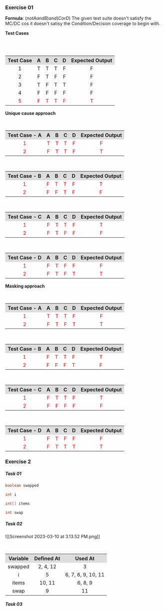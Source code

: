 ### Exercise 01

**Formula**: $(not A and B) and (C or D)$
The given test suite doesn't satisfy the MC/DC cos it doesn't satisy the Condition/Decision coverage to begin with.

**Test Cases** 
<table style="text-align:center; width:100%;">  
  <tr style="background-color: #dddddd;">  
    <th style="text-align:center">Test Case</th>  
    <th style="text-align:center">A</th>  
    <th style="text-align:center">B</th>
    <th style="text-align:center">C</th> 
    <th style="text-align:center">D</th>  
    <th style="text-align:center">Expected Output</th>
  </tr>  
  <tr>  
    <td>1</td>  
    <td>T</td>  
    <td>T</td> 
    <td>T</td>
    <td>F</td> 
    <td>F</td> 
  </tr>
  <tr>  
    <td>2</td>  
    <td>F</td>  
    <td>T</td> 
    <td>F</td>
    <td>F</td>
    <td>F</td>  
  </tr>
  <tr>  
    <td>3</td>  
    <td>T</td>  
    <td>F</td> 
    <td>T</td>
    <td>T</td>
    <td>F</td>  
  </tr>
  <tr>  
    <td>4</td>  
    <td>F</td>  
    <td>F</td> 
    <td>F</td>
    <td>F</td>
    <td>F</td>  
  </tr>
  <tr style="color: red;">  
    <td>5</td>  
    <td>F</td>  
    <td>T</td> 
    <td>T</td>
    <td>F</td>
    <td>T</td>  
  </tr>       
</table>

**Unique cause approach**
<table style="text-align:center; width:100%;">  
  <tr style="background-color: #dddddd;">  
    <th style="text-align:center">Test Case - A</th>  
    <th style="text-align:center">A</th>  
    <th style="text-align:center">B</th>
    <th style="text-align:center">C</th> 
    <th style="text-align:center">D</th>  
    <th style="text-align:center">Expected Output</th>
  </tr>  
  <tr style="color: red;">  
    <td>1</td>  
    <td>T</td>  
    <td>T</td> 
    <td>T</td>
    <td>F</td>
    <td>F</td>  
  </tr> 
  <tr style="color: red;">  
    <td>2</td>  
    <td>F</td>  
    <td>T</td> 
    <td>T</td>
    <td>F</td>
    <td>T</td>  
  </tr>
  </table>  
  <table style="text-align:center; width:100%;">  
  <tr style="background-color: #dddddd;">  
    <th style="text-align:center">Test Case - B</th>  
    <th style="text-align:center">A</th>  
    <th style="text-align:center">B</th>
    <th style="text-align:center">C</th> 
    <th style="text-align:center">D</th>  
    <th style="text-align:center">Expected Output</th>
  </tr> 
  <tr style="color: red;">  
    <td>1</td>  
    <td>F</td>  
    <td>T</td> 
    <td>T</td>
    <td>F</td>
    <td>T</td>  
  </tr>
  <tr style="color: red;">  
    <td>2</td>  
    <td>F</td>  
    <td>F</td> 
    <td>T</td>
    <td>F</td>
    <td>F</td>  
  </tr>     
</table>
<table style="text-align:center; width:100%;">  
  <tr style="background-color: #dddddd;">  
    <th style="text-align:center">Test Case - C</th>  
    <th style="text-align:center">A</th>  
    <th style="text-align:center">B</th>
    <th style="text-align:center">C</th> 
    <th style="text-align:center">D</th>  
    <th style="text-align:center">Expected Output</th>
  </tr> 
  <tr style="color: red;">  
    <td>1</td>  
    <td>F</td>  
    <td>T</td> 
    <td>T</td>
    <td>F</td>
    <td>T</td>  
  </tr>
  <tr style="color: red;">  
    <td>2</td>  
    <td>F</td>  
    <td>T</td> 
    <td>F</td>
    <td>F</td>
    <td>F</td>  
  </tr>     
</table>
<table style="text-align:center; width:100%;">  
  <tr style="background-color: #dddddd;">  
    <th style="text-align:center">Test Case - D</th>  
    <th style="text-align:center">A</th>  
    <th style="text-align:center">B</th>
    <th style="text-align:center">C</th> 
    <th style="text-align:center">D</th>  
    <th style="text-align:center">Expected Output</th>
  </tr> 
  <tr style="color: red;">  
    <td>1</td>  
    <td>F</td>  
    <td>T</td> 
    <td>F</td>
    <td>F</td>
    <td>F</td>  
  </tr>
  <tr style="color: red;">  
    <td>2</td>  
    <td>F</td>  
    <td>T</td> 
    <td>F</td>
    <td>T</td>
    <td>T</td>  
  </tr>     
</table>

**Masking approach**

<table style="text-align:center; width:100%;">  
  <tr style="background-color: #dddddd;">  
    <th style="text-align:center">Test Case - A</th>  
    <th style="text-align:center">A</th>  
    <th style="text-align:center">B</th>
    <th style="text-align:center">C</th> 
    <th style="text-align:center">D</th>  
    <th style="text-align:center">Expected Output</th>
  </tr>  
  <tr style="color: red;">  
    <td>1</td>  
    <td>T</td>  
    <td>T</td> 
    <td>T</td>
    <td>F</td>
    <td>F</td>  
  </tr> 
  <tr style="color: red;">  
    <td>2</td>  
    <td>F</td>  
    <td>T</td> 
    <td>F</td>
    <td>T</td>
    <td>T</td>  
  </tr>      
</table>
  <table style="text-align:center; width:100%;">  
  <tr style="background-color: #dddddd;">  
    <th style="text-align:center">Test Case - B</th>  
    <th style="text-align:center">A</th>  
    <th style="text-align:center">B</th>
    <th style="text-align:center">C</th> 
    <th style="text-align:center">D</th>  
    <th style="text-align:center">Expected Output</th>
  </tr> 
  <tr style="color: red;">  
    <td>1</td>  
    <td>F</td>  
    <td>T</td> 
    <td>T</td>
    <td>F</td>
    <td>T</td>  
  </tr>
  <tr style="color: red;">  
    <td>2</td>  
    <td>F</td>  
    <td>F</td> 
    <td>F</td>
    <td>T</td>
    <td>F</td>  
  </tr>     
</table>
<table style="text-align:center; width:100%;">  
  <tr style="background-color: #dddddd;">  
    <th style="text-align:center">Test Case - C</th>  
    <th style="text-align:center">A</th>  
    <th style="text-align:center">B</th>
    <th style="text-align:center">C</th> 
    <th style="text-align:center">D</th>  
    <th style="text-align:center">Expected Output</th>
  </tr> 
  <tr style="color: red;">  
    <td>1</td>  
    <td>F</td>  
    <td>T</td> 
    <td>T</td>
    <td>F</td>
    <td>T</td>  
  </tr>
  <tr style="color: red;">  
    <td>2</td>  
    <td>F</td>  
    <td>F</td> 
    <td>F</td>
    <td>F</td>
    <td>F</td>  
  </tr>     
</table>
<table style="text-align:center; width:100%;">  
  <tr style="background-color: #dddddd;">  
    <th style="text-align:center">Test Case - D</th>  
    <th style="text-align:center">A</th>  
    <th style="text-align:center">B</th>
    <th style="text-align:center">C</th> 
    <th style="text-align:center">D</th>  
    <th style="text-align:center">Expected Output</th>
  </tr> 
  <tr style="color: red;">  
    <td>1</td>  
    <td>F</td>  
    <td>T</td> 
    <td>F</td>
    <td>F</td>
    <td>F</td>  
  </tr>
  <tr style="color: red;">  
    <td>2</td>  
    <td>F</td>  
    <td>T</td> 
    <td>T</td>
    <td>T</td>
    <td>T</td>  
  </tr>     
</table>


### Exercise 2

##### Task 01

```Java
boolean swapped

int i

int[] items

int swap
```

##### Task 02

![[Screenshot 2023-03-10 at 3.13.52 PM.png]]
<table style="text-align:center; width:100%;">  
  <tr style="background-color: #dddddd;">  
    <th style="text-align:center">Variable</th>  
    <th style="text-align:center">Defined At</th>  
    <th style="text-align:center">Used At</th>
  </tr>  
  <tr>  
    <td>swapped</td>  
    <td>2, 4, 12</td>  
    <td>3</td> 
  </tr> 
  <tr>  
    <td>i</td>  
    <td>5</td>  
    <td>6, 7, 8, 9, 10, 11</td> 
  </tr> 
  <tr> 
	  <td>items</td>
	  <td>10, 11</td>
	  <td>6, 8, 9</td>
  </tr>
  <tr>
	<td>swap</td>
	<td>9</td>
	<td>11</td>
  </tr>
 
</table>

##### Task 03

